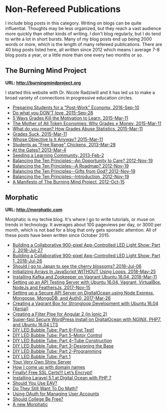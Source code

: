 # Non-Refereed Publications

I include blog posts in this category. Writing on blogs can be quite influential. Thoughts may be less organized, but they reach a vast audience more quickly than other kinds of writing. I don't blog regularly, but I do tend to write a lot in short bursts. Many of my blog posts end up being 2000 words or more, which is the length of many refereed publications. There are 40 blog posts listed here, all written since 2012 which means I average 7-8 blog posts a year, or a little more than one every two months or so.

## The Burning Mind Project

**URL: http://burningmindproject.org**

I started this website with Dr. Nicole Radziwill and it has led us to make a broad variety of connections in progressive education circles.

* [Preparing Students for a "Post-Work" Economy, 2016-Sep-10](http://www.burningmindproject.org/2016/09/10/preparing-students-for-a-post-work-economy/)
* [Do what you DON'T love, 2015-Sep-28](http://www.burningmindproject.org/2015/09/28/do-what-you-dont-love/)
* [5 Ways Grades Kill the Motivation to Learn, 2015-Mar-11](http://www.burningmindproject.org/2015/03/11/5-ways-grades-kill-the-motivation-to-learn/)
* [The Mother of All Token Economies: Why Grades ≠ Money, 2015-Mar-11](http://www.burningmindproject.org/2015/03/11/the-mother-of-all-token-economies-why-grades-%e2%89%a0-money/)
* [What do you mean? How Grades Abuse Statistics, 2015-Mar-11](http://www.burningmindproject.org/2015/03/11/what-do-you-mean-how-grades-abuse-statistics/)
* [Grades Suck, 2015-Mar-11](http://www.burningmindproject.org/2015/03/11/grades-suck/)
* [Whose Objective Is It Anyway? 2015-Mar-11](http://www.burningmindproject.org/2015/03/11/whose-objective-is-it-anyway/)
* [Students as "Free Range" Chickens, 2013-Mar-28](http://www.burningmindproject.org/2013/03/28/students-as-free-range-chickens/)
* [At the Gates? 2013-Mar-4](http://www.burningmindproject.org/2013/03/04/at-the-gates/)
* [Seeding a Learning Community, 2013-Feb-2](http://www.burningmindproject.org/2013/02/02/seeding-a-learning-community/)
* [Balancing the Ten Principles--An Opportunity to Care? 2012-Nov-19](http://www.burningmindproject.org/2012/11/19/balancing-the-ten-principles-an-opportunity-to-care/)
* [Balancing the Ten Principles--A Roadmap? 2012-Nov-19](http://www.burningmindproject.org/2012/11/19/balancing-the-ten-principles-a-roadmap/)
* [Balancing the Ten Principles--Gifts from God? 2012-Nov-19](http://www.burningmindproject.org/2012/11/19/balancing-the-ten-principles-gifts-from-god/)
* [Balancing the Ten Principles--Introduction, 2012-Nov-19](http://www.burningmindproject.org/2012/11/19/balancing-the-ten-principles-introduction/)
* [A Manifesto of The Burning Mind Project, 2012-Oct-15](http://www.burningmindproject.org/2012/10/05/manifestito/)

## Morphatic

**URL: http://morphatic.com**

Morphatic is my techie blog. It's where I go to write tutorials, or muse on trends in technology. It averages about 100 pageviews per day, or 3000 per month, which is not bad for a blog that only gets sporadic attention. All of these posts have been written since October 2015.

* [Building a Collaborative 900-pixel App-Controlled LED Light Show: Part 2, 2018-Jul-27](https://morphatic.com/2018/07/27/building-a-collaborative-900-pixel-app-controlled-led-light-show-part-2/)
* [Building a Collaborative 900-pixel App-Controlled LED Light Show: Part 1, 2018-Jul-26](https://morphatic.com/2018/07/26/building-a-collaborative-900-pixel-app-controlled-led-light-show-part-1/)
* [Should I go to Japan to see the cherry blossoms? 2018-Jul-06](https://morphatic.com/2018/07/06/should-i-go-to-japan-to-see-the-cherry-blossoms/)
* [Initializing Arrays In JavaScript WITHOUT Using Loops, 2018-May-25](https://morphatic.com/2018/05/25/initializing-arrays-in-javascript-without-using-loops/)
* [Installing Kafka and Zookeeper on Vagrant Ubuntu 16.04, 2018-Mar-11](https://morphatic.com/2018/03/11/installing-kafka-and-zookeeper-on-vagrant-ubuntu-16-04/)
* [Setting up an API Testing Server with Ubuntu 16.04, Vagrant, VirtualBox, NodeJs and FeathersJs, 2017-Nov-15](https://morphatic.com/2017/11/15/setting-up-an-api-testing-server-with-ubuntu-16-04-vagrant-virtualbox-nodejs-and-feathersjs/)
* [Setting up a Secure API Server on DigitalOcean using Node Express, Mongoose, MongoDB, and Auth0, 2017-Mar-26](http://www.morphatic.com/2017/03/26/setting-up-a-secure-api-server-on-digitalocean-using-node-express-mongoose-mongodb-and-auth0/)
* [Creating a Vagrant Box for Strongloop Development with Ubuntu 16.04 (Xenial)](http://www.morphatic.com/2016/10/05/creating-a-vagrant-box-for-strongloop-development-with-ubuntu-16-04-xenial/)
* [Creating a Filter Pipe for Angular 2 (in Ionic 2)](http://www.morphatic.com/2016/06/23/creating-a-filter-pipe-for-angular-2-in-ionic-2/)
* [Super-fast Secure WordPress Install on DigitalOcean with NGINX, PHP7, and Ubuntu 16.04 LTS](http://www.morphatic.com/2016/05/21/super-fast-secure-wordpress-install-on-digitalocean-with-nginx-php7-and-ubuntu-16-04-lts/)
* [DIY LED Bubble Tube: Part 6–First Test!](http://www.morphatic.com/2016/04/27/diy-led-bubble-tube-part-6-first-test/)
* [DIY LED Bubble Tube: Part 5–Motor Control](http://www.morphatic.com/2016/04/21/diy-led-bubble-tube-part-5-motor-control/)
* [DIY LED Bubble Tube: Part 4–Tube Construction](http://www.morphatic.com/2016/04/15/diy-led-bubble-tube-part-4-tube-construction/)
* [DIY LED Bubble Tube: Part 3–Designing the Base](http://www.morphatic.com/2016/03/27/diy-led-bubble-tube-part-3-designing-the-base/)
* [DIY LED Bubble Tube: Part 2–Programming](http://www.morphatic.com/2016/03/27/diy-led-bubble-tube-part-2-programming/)
* [DIY LED Bubble Tube: Part 1](http://www.morphatic.com/2016/02/24/diy-led-bubble-tube-part-1/)
* [Your Very Own Shiny Server](http://www.morphatic.com/2015/12/08/your-very-own-shiny-server/)
* [How I come up with domain names](http://www.morphatic.com/2015/12/01/how-i-come-up-with-domain-names/)
* [Finally! Free SSL Certs!!! Let’s Encrypt!](http://www.morphatic.com/2015/12/01/finally-free-ssl-certs-lets-encrypt/)
* [Installing Laravel 5.1 at Digital Ocean with PHP 7](http://www.morphatic.com/2015/11/24/installing-laravel-5-1-at-digital-ocean-with-php-7/)
* [Should You Use EAV?](http://www.morphatic.com/2015/11/11/should-you-use-eav/)
* [Do They Still Want To Do Math?](http://www.morphatic.com/2015/11/02/do-they-still-want-to-do-math/)
* [Using OAuth for Managing User Accounts](http://www.morphatic.com/2015/10/30/using-oauth-for-managing-user-accounts/)
* [Should College Be Free?](http://www.morphatic.com/2015/10/18/should-college-be-free/)
* [A new Morphatic](http://www.morphatic.com/2015/10/18/a-new-morphatic/)